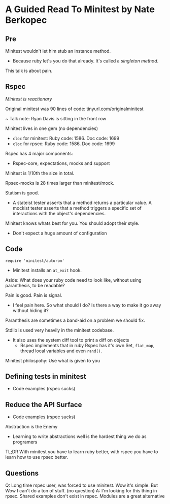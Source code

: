 # A Guided Read To Minitest by Nate Berkopec

## Pre
Minitest wouldn't let him stub an instance method.
  - Because ruby let's you do that already. It's called a _singleton method_.

This talk is about pain.

## Rspec
_Minitest is reactionary_

Original minitest was 90 lines of code:
  tinyurl.com/originalminitest

~ Talk note: Ryan Davis is sitting in the front row

Minitest lives in one gem (no dependencies)
  - `cloc` for minitest: Ruby code: 1586. Doc code: 1699
  - `cloc` for rpsec: Ruby code: 1586. Doc code: 1699

Rspec has 4 major components:
  - Rspec-core, expectations, mocks and support

Minitest is 1/10th the size in total.

Rpsec-mocks is 28 times larger than minitest/mock.

Statism is good.
  - A stateist tester asserts that a method returns a particular value. A mockist tester asserts that a method triggers a specific set of interactions with the object's dependencies.

Minitest knows whats best for you. You should adopt their style.
 - Don't expect a huge amount of configuration

## Code

`require 'minitest/autorom'`
  - Minitest installs an `at_exit` hook.

Aside:
  What does your ruby code need to look like, without using paranthesis, to be readable?

  Pain is good. Pain is signal.
  - I feel pain here. So what should I do? Is there a way to make it go away without hiding it?

  Paranthesis are sometimes a band-aid on a problem we should fix.

Stdlib is used very heavily in the minitest codebase.
- It also uses the system diff tool to print a diff on objects
  - Rspec implements that in ruby
Rspec has it's own Set, `flat_map`, thread local variables and even `rand()`.

Minitest philospohy: Use what is given to you

## Defining tests in minitest
  - Code examples (rspec sucks)

## Reduce the API Surface
  - Code examples (rspec sucks)

Abstraction is the Enemy
 - Learning to write abstractions well is the hardest thing we do as programers

TL;DR With minitest you have to learn ruby better, with rspec you have to learn how to use rpsec better.

## Questions
Q: Long time rspec user, was forced to use minitest. Wow it's simple. But Wow I can't do a ton of stuff. (no question)
A: I'm looking for this thing in rpsec. Shared examples don't exist in rspec. Modules are a great alternative
